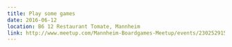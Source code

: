 ```yaml
---
title: Play some games
date: 2016-06-12
location: B6 12 Restaurant Tomate, Mannheim
link: http://www.meetup.com/Mannheim-Boardgames-Meetup/events/230252915/
---
```

